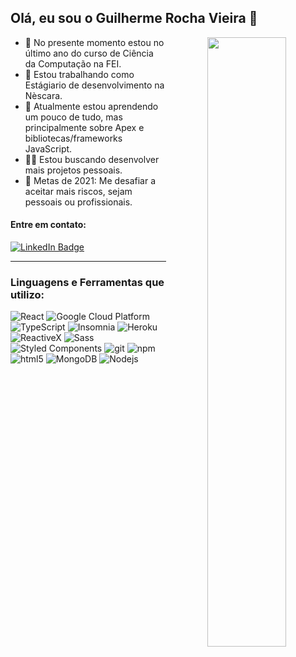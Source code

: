 ## Olá, eu sou o Guilherme Rocha Vieira 👋

<p align="center">
  
  <a href="https://github.com/anuraghazra/github-readme-stats">
    <img
      align="right" width="50%"
      src="https://github-readme-stats.vercel.app/api?username=grochavieira&include_all_commits=true&show_icons=true&hide_border=true&bg_color=30,28E7B1,17D6EB&title_color=000411&text_color=000411&icon_color=333"
    />
  </a>
</p>

- 📖 No presente momento estou no último ano do curso de Ciência da Computação na FEI.
- 💼 Estou trabalhando como Estágiario de desenvolvimento na Nèscara.
- 🌱 Atualmente estou aprendendo um pouco de tudo, mas principalmente sobre Apex e bibliotecas/frameworks JavaScript.
- 🦸‍♂️ Estou buscando desenvolver mais projetos pessoais.
- 🥅 Metas de 2021: Me desafiar a aceitar mais riscos, sejam pessoais ou profissionais.

#### Entre em contato: 

<a href="https://www.linkedin.com/in/grochavieira/">
  <img src="https://img.shields.io/badge/-@grochavieira-0077B5?style=flat-square&amp;labelColor=0077B5&amp;logo=LinkedIn&amp;link=https://www.linkedin.com/in/grochavieira/" alt="LinkedIn Badge">
</a>

---

### Linguagens e Ferramentas que utilizo:

<p>
  <img alt="React" src="https://img.shields.io/badge/-React-45b8d8?style=flat-square&logo=react&logoColor=white" />
  <img alt="Google Cloud Platform" src="https://img.shields.io/badge/-Google_Cloud_Platform-1a73e8?style=flat-square&logo=google-cloud&logoColor=white" />
  <img alt="TypeScript" src="https://img.shields.io/badge/-TypeScript-007ACC?style=flat-square&logo=typescript&logoColor=white" />
  <img alt="Insomnia" src="https://img.shields.io/badge/-Insomnia-5849BE?style=flat-square&logo=insomnia&logoColor=white" />
  <img alt="Heroku" src="https://img.shields.io/badge/-Heroku-430098?style=flat-square&logo=heroku&logoColor=white" />
  <img alt="ReactiveX" src="https://img.shields.io/badge/-RxJs-B7178C?style=flat-square&logo=reactivex&logoColor=white" />
  <img alt="Sass" src="https://img.shields.io/badge/-Sass-CC6699?style=flat-square&logo=sass&logoColor=white" />
  <img alt="Styled Components" src="https://img.shields.io/badge/-Styled_Components-db7092?style=flat-square&logo=styled-components&logoColor=white" />
  <img alt="git" src="https://img.shields.io/badge/-Git-F05032?style=flat-square&logo=git&logoColor=white" />
  <img alt="npm" src="https://img.shields.io/badge/-NPM-CB3837?style=flat-square&logo=npm&logoColor=white" />
  <img alt="html5" src="https://img.shields.io/badge/-HTML5-E34F26?style=flat-square&logo=html5&logoColor=white" />
  <img alt="MongoDB" src="https://img.shields.io/badge/-MongoDB-13aa52?style=flat-square&logo=mongodb&logoColor=white" />
  <img alt="Nodejs" src="https://img.shields.io/badge/-Nodejs-43853d?style=flat-square&logo=Node.js&logoColor=white" />
</p>

<br />
